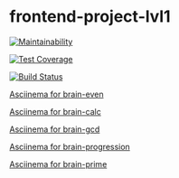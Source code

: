 # frontend-project-lvl1

[![Maintainability](https://api.codeclimate.com/v1/badges/3811aa92a325b2615641/maintainability)](https://codeclimate.com/github/snetalena/frontend-project-lvl1/maintainability)

[![Test Coverage](https://api.codeclimate.com/v1/badges/3811aa92a325b2615641/test_coverage)](https://codeclimate.com/github/snetalena/frontend-project-lvl1/test_coverage)

[![Build Status](https://travis-ci.org/snetalena/frontend-project-lvl1.svg?branch=master)](https://travis-ci.org/snetalena/frontend-project-lvl1)

[Asciinema for brain-even](https://asciinema.org/a/Cz6lQyrYghyNb97jR6W5m9ZAg)

[Asciinema for brain-calc](https://asciinema.org/a/GlyMH871eSRX7DKIuTCu71CZA)

[Asciinema for brain-gcd](https://asciinema.org/a/bJxQuC2Yxfx0FVG4wsA0MNKmy)

[Asciinema for brain-progression](https://asciinema.org/a/Nx0Vr8reL1987NlI7IlngF4xk)

[Asciinema for brain-prime](https://asciinema.org/a/6odcARM96dfLf2cM5uTgMp2PU)
